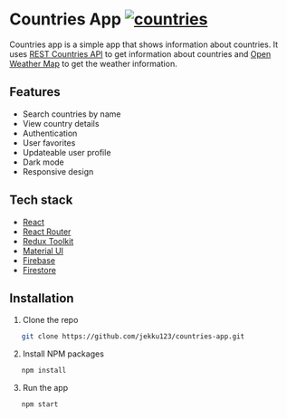 # Countries App [![countries](https://github.com/jekku123/countries-app/actions/workflows/main.yml/badge.svg)](https://github.com/jekku123/countries-app/actions/workflows/main.yml)

Countries app is a simple app that shows information about countries. It uses [REST Countries API](https://restcountries.eu/) to get information about countries and [Open Weather Map](https://api.openweathermap.org/) to get the weather information.

## Features

- Search countries by name
- View country details
- Authentication
- User favorites
- Updateable user profile
- Dark mode
- Responsive design

## Tech stack

- [React](https://reactjs.org/)
- [React Router](https://reactrouter.com/)
- [Redux Toolkit](https://redux-toolkit.js.org/)
- [Material UI](https://material-ui.com/)
- [Firebase](https://firebase.google.com/)
- [Firestore](https://firebase.google.com/products/firestore)

## Installation

1. Clone the repo

```sh
   git clone https://github.com/jekku123/countries-app.git
```

2. Install NPM packages

```sh
   npm install
```

3. Run the app

```sh
   npm start
```
